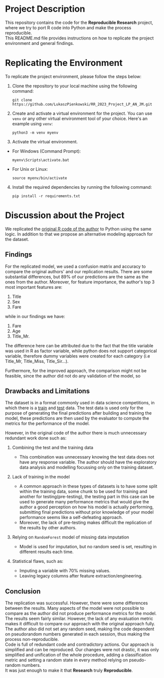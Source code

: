 # Project Description

This repository contains the code for the **Reproducible Research** project, where we try to port R code into Python and make the process reproducible.  
 This README.md file provides instructions on how to replicate the project environment and general findings.

# Replicating the Environment

To replicate the project environment, please follow the steps below:

1. Clone the repository to your local machine using the following command:

    ```
    git clone https://github.com/LukaszPienkowski/RR_2023_Project_LP_AN_JM.git
    ```

2. Create and activate a virtual environment for the project. You can use `venv` or any other virtual environment tool of your choice. Here's an example using `venv`:

    ```
    python3 -m venv myenv
    ```

3. Activate the virtual environment.

- For Windows (Command Prompt):
  ```
  myenv\Scripts\activate.bat
  ```

- For Unix or Linux:
  ```
  source myenv/bin/activate
  ```

4. Install the required dependencies by running the following command:

    ```
    pip install -r requirements.txt
    ```
# Discussion about the Project
We replicated the [original R code of the author](https://www.kaggle.com/code/mrisdal/exploring-survival-on-the-titanic) to Python using the same logic. In addition to that we propose an alternative modeling approach for the dataset.

## Findings
For the replicated model, we used a confusion matrix and accuracy to compare the original authors' and our replication results. There are some substantial differences, but 89% of our predictions are the same as the ones from the author. 
Moreover, for feature importance, the author's top 3 most important features are: 
1. Title 
2. Sex 
3. Fare 

while in our findings we have: 
1. Fare 
2. Age 
3. Title_Mr. 

The difference here can be attributed due to the fact that the title variable was used in R as factor variable, while python does not support categorical variable, therefore dummy variables were created for each category (i.e Title_Mr, Title_Miss, Title_Sir...).

Furthermore, for the improved approach, the comparison might not be feasible, since the author did not do any validation of the model, so 

## Drawbacks and Limitations

The dataset is in a format commonly used in data science competitions, in which there is a [train](input/train.csv) and [test](input/test.csv) data. The test data is used only for the purpose of generating the final predictions after building and training the model, these predictions are then used by the evaluator to compute the metrics for the performance of the model.

However, in the original code of the author there is much unnecessary redundant work done such as:

1. Combining the test and the training data

    - This combination was unnecessary knowing the test data does not have any response variable. The author should have the exploratory data analysis and modelling focussing only on the training dataset.

2. Lack of training in the model

    - A common approach in these types of datasets is to have some split within the training data, some chunk to be used for training and another for testing(pre-testing), the testing part in this case can be used to generate many performance metrics that would give the author a good perception on how his model is actually performing, submitting final predictions without prior knowledge of your model performance seems like a self-defeating approach.
    - Moreover, the lack of pre-testing makes difficult the replication of the results by other authors.

3. Relying on `RandomForest` model of missing data imputation

    - Model is used for imputation, but no random seed is set, resulting in different results each time.

4. Statistical flaws, such as:  

    - Imputing a variable with 70% missing values.
    - Leaving legacy columns after feature extraction/engineering.

## Conclusion

The replication was successful. However, there were some differences between the results. Many aspects of the model were not possible to compare as the author did not produce performance metrics for the model.
The results seem fairly similar. However, the lack of any evaluation metric makes it difficult to compare our approach with the original approach fully.  
The author also did not set any random seed, making the code dependent on pseudorandom numbers generated in each session, thus making the process non-reproducible.  
Code is full of redundant code and contradictory actions. Our approach is simplified and can be reproduced.
Our changes were not drastic, it was only simplified and unification of the whole procedure, adding a classification metric and setting a random state in every method relying on pseudo-random numbers.  
It was just enough to make it that **Research** truly **Reproducible**.